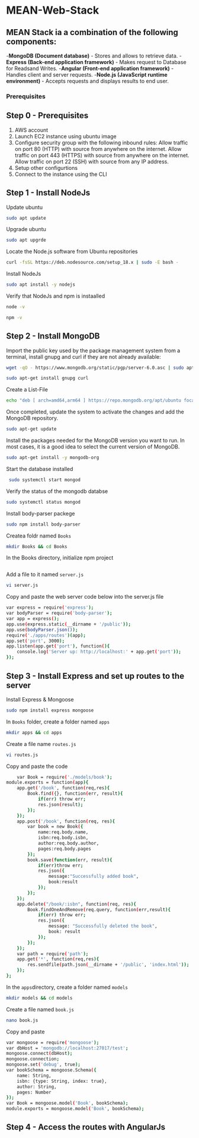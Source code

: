 # MEAN-Web-Stack

## MEAN Stack ia a combination of the following components:
-**MongoDB (Document database)** - Stores and allows to retrieve data.
-**Express (Back-end application framework)** - Makes request to Database for Readsand Writes.
-**Angular (Front-end application framework)** - Handles client and server requests.
-**Node.js (JavaScript runtime environment)** - Accepts requests and displays results to end user.

### Prerequisites
## Step 0 - Prerequisites
1. AWS account
2. Launch EC2 instance using ubuntu image
3. Configure security group with the following inbound rules:
Allow traffic on port 80 (HTTP) with source from anywhere on the internet.
Allow traffic on port 443 (HTTPS) with source from anywhere on the internet.
Allow traffic on port 22 (SSH) with source from any IP address.
4. Setup other configurtions
5. Connect to the instance using the CLI

## Step 1 - Install NodeJs
Update ubuntu
```sh
sudo apt update
```
Upgrade ubuntu
```sh
sudo apt upgrde
```
Locate the Node.js software from Ubuntu repositories
```sh
curl -fsSL https://deb.nodesource.com/setup_18.x | sudo -E bash -
```
Install NodeJs
```sh
sudo apt install -y nodejs
```
Verify that NodeJs and npm is instaalled
```sh
node -v
```
```sh
npm -v
```
## Step 2 - Install MongoDB
Import the public key used by the package management system from a terminal, install gnupg and curl if they are not already available:
```sh
wget -qO - https://www.mongodb.org/static/pgp/server-6.0.asc | sudo apt-key add -
```
```sh
sudo apt-get install gnupg curl
```
Create a List-File
```sh
echo "deb [ arch=amd64,arm64 ] https://repo.mongodb.org/apt/ubuntu focal/mongodb-org/6.0 multiverse" | sudo tee /etc/apt/sources.list.d/mongodb-org-6.0.list
```
Once completed, update the system to activate the changes and add the MongoDB repository.
```sh
sudo apt-get update
```
Install the packages needed for the MongoDB version you want to run. In most cases, it is a good idea to select the current version of MongoDB.
```sh
sudo apt-get install -y mongodb-org
```
Start the database installed
```sh
 sudo systemctl start mongod
```
Verify the status of the mongodb databse
```sh
sudo systemctl status mongod
```
Install body-parser packege
```sh
sudo npm install body-parser
```
Createa foldr named ```Books```
```sh
mkdir Books && cd Books
```
In the Books directory, initialize npm project
```sh npm init
```
Add a file to it named ```server.js```
```sh
vi server.js
```
Copy and paste the web server code below into the server.js file
```sh
var express = require('express');
var bodyParser = require('body-parser');
var app = express();
app.use(express.static(__dirname + '/public'));
app.use(bodyParser.json());
require('./apps/routes')(app);
app.set('port', 3000);
app.listen(app.get('port'), function(){
    console.log('Server up: http://localhost:' + app.get('port'));
});
```
## Step 3 - Install Express and set up routes to the server
Install Express & Mongoose
```sh
sudo npm install express mongoose
```
In ```Books``` folder, create a folder named ```apps```
```sh
mkdir apps && cd apps
```
Create a file name ```routes.js```
```sh
vi routes.js
```
Copy and paste the code 
```sh
    var Book = require('./models/book');
module.exports = function(app){
    app.get('/book', function(req,res){
        Book.find({}, function(err, result){
            if(err) throw err;
            res.json(result);
        });
    });
    app.post('/book', function(req, res){
        var book = new Book({
            name:req.body.name,
            isbn:req.body.isbn,
            author:req.body.author,
            pages:req.body.pages
        });
        book.save(function(err, result){
            if(err)throw err;
            res.json({
                message:"Successfully added book",
                book:result
            });
        });
    });
    app.delete("/book/:isbn", function(req, res){
        Book.findOneAndRemove(req.query, function(err,result){
            if(err) throw err;
            res.json({
                message: "Successfully deleted the book",
                book: result
            });
        });
    });
    var path = require('path');
    app.get('*', function(req,res){
        res.sendfile(path.json(__dirname + '/public', 'index.html'));
    });
};
```
In the ```apps```directory, create a folder named ```models```
```sh
mkdir models && cd models
```
Create a file named ```book.js```
```sh
nano book.js
```
Copy and paste
```sh
var mongoose = require('mongoose');
var dbHost = 'mongodb://localhost:27017/test';
mongoose.connect(dbHost);
mongoose.connection;
mongoose.set('debug', true);
var bookSchema = mongoose.Schema({
    name: String,
    isbn: {type: String, index: true},
    author: String,
    pages: Number
});
var Book = mongoose.model('Book', bookSchema);
module.exports = mongoose.model('Book', bookSchema);
```
## Step 4 - Access the routes with AngularJs
